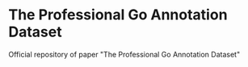 # The Professional Go Annotation Dataset
Official repository of paper "The Professional Go Annotation Dataset"
